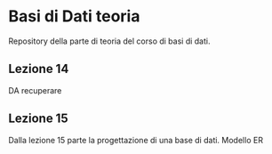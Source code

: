 # Basi di Dati teoria

Repository della parte di teoria del corso di basi di dati.

## Lezione 14

DA recuperare

## Lezione 15

Dalla lezione 15 parte la progettazione di una base di dati.
Modello ER
